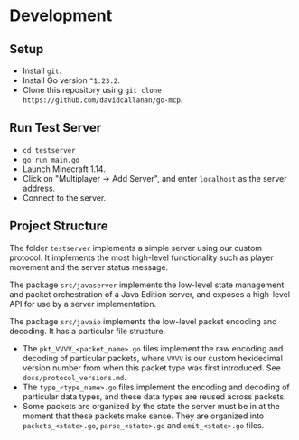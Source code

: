 # Development

## Setup

 - Install `git`.
 - Install Go version `^1.23.2`.
 - Clone this repository using `git clone https://github.com/davidcallanan/go-mcp`.

## Run Test Server

 - `cd testserver`
 - `go run main.go`
 - Launch Minecraft 1.14.
 - Click on "Multiplayer -> Add Server", and enter `localhost` as the server address.
 - Connect to the server.

## Project Structure

The folder `testserver` implements a simple server using our custom protocol. It implements the most high-level functionality such as player movement and the server status message.

The package `src/javaserver` implements the low-level state management and packet orchestration of a Java Edition server, and exposes a high-level API for use by a server implementation.

The package `src/javaio` implements the low-level packet encoding and decoding. It has a particular file structure.

 - The `pkt_VVVV_<packet_name>.go` files implement the raw encoding and decoding of particular packets, where `VVVV` is our custom hexidecimal version number from when this packet type was first introduced. See `docs/protocol_versions.md`.
 - The `type_<type_name>.go` files implement the encoding and decoding of particular data types, and these data types are reused across packets.
 - Some packets are organized by the state the server must be in at the moment that these packets make sense. They are organized into `packets_<state>.go`, `parse_<state>.go` and `emit_<state>.go` files.